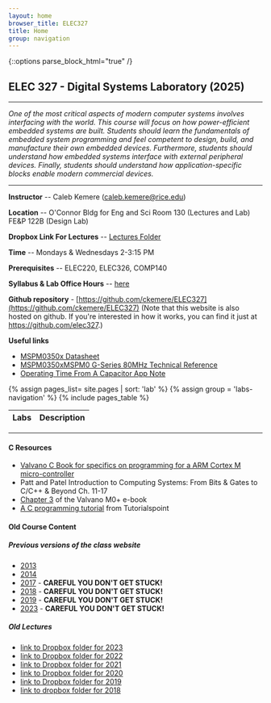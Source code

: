 ```yaml
---
layout: home
browser_title: ELEC327
title: Home
group: navigation
---
```


{::options parse_block_html="true" /}

## ELEC 327 - Digital Systems Laboratory (2025)

---

_One of the most critical aspects of modern computer systems involves interfacing with the
world. This course will focus on how power-efficient embedded systems are built. Students
should learn the fundamentals of embedded system programming and feel competent to design,
build, and manufacture their own embedded devices. Furthermore, students should understand
how embedded systems interface with external peripheral devices. Finally, students should
understand how application-specific blocks enable modern commercial devices._

---

<div class="row">

<div class="col-md-6">

**Instructor** -- Caleb Kemere (caleb.kemere@rice.edu)

**Location** -- O'Connor Bldg for Eng and Sci Room 130 (Lectures and Lab) FE&P 122B (Design Lab)

**Dropbox Link For Lectures** -- [Lectures Folder](https://www.dropbox.com/scl/fo/nnjciw6hs8bhzk4ahdyit/AHMWHwrsAlTfNnT_u6---K0?rlkey=mqjw8wk75yabo6rgttjl05mgv&dl=0)

**Time** -- Mondays & Wednesdays 2-3:15 PM

**Prerequisites** -- ELEC220, ELEC326, COMP140

**Syllabus & Lab Office Hours** -- [here](/syllabus.html)

**Github repository** -
[https://github.com/ckemere/ELEC327](https://github.com/ckemere/ELEC327) (Note that this
website is also hosted on github. If you're interested in how it works, you can find it just at
https://github.com/elec327.)

**Useful links**

  + [MSPM0350x Datasheet](assets/documents/mspm0g3507.pdf)
  + [MSPM0350xMSPM0 G-Series 80MHz Technical Reference](assets/documents/slau846b.pdf)
  + [Operating Time From A Capacitor App Note](assets/documents/slaaei3-operating_time_from_a_capacitor.pdf)



</div>

<div class="col-md-6">

<table class="table table-bordered">
<thead>
  <tr><th>Labs</th><th>Description</th></tr>
</thead>
<tbody>
  {% assign pages_list= site.pages  | sort: 'lab' %}
  {% assign group = 'labs-navigation' %}
  {% include pages_table %}
</tbody>
</table>

</div>
</div>

---


#### C Resources

  + [Valvano C Book for specifics on programming for a ARM Cortex M micro-controller](https://users.ece.utexas.edu/~valvano/embed/toc1.htm)
  + Patt and Patel Introduction to Computing Systems: From Bits & Gates to C/C++ & Beyond Ch. 11-17
  + [Chapter 3](https://users.ece.utexas.edu/~valvano/mspm0/ebook/Ch3_SoftwareDesign.html) of the Valvano M0+ e-book
  + [A C programming tutorial](https://users.ece.utexas.edu/~valvano/mspm0/ebook/Ch3_SoftwareDesign.html) from Tutorialspoint


#### Old Course Content

##### Previous versions of the class website

  + [2013](http://dsp.rice.edu/elec327-2013)
  + [2014](http://dsp.rice.edu/elec327-2014)
  + [2017](http://elec327.github.io/2017) - **CAREFUL YOU DON'T GET STUCK!**
  + [2018](http://elec327.github.io/2018) - **CAREFUL YOU DON'T GET STUCK!**
  + [2019](http://elec327.github.io/2019) - **CAREFUL YOU DON'T GET STUCK!**
  + [2023](http://elec327.github.io/2023) - **CAREFUL YOU DON'T GET STUCK!**

##### Old Lectures

  + [link to Dropbox folder for 2023](https://www.dropbox.com/sh/cdhfke2z5ei7yox/AAAH6RoPw1t7u4mZVjz3Dm_Ca?dl=0)
  + [link to Dropbox folder for 2022](https://www.dropbox.com/sh/fm5q04qsg7ndzdu/AAB1uFuNtMVNyuNYrUtYK4SKa?dl=0)
  + [link to Dropbox folder for 2021](https://www.dropbox.com/sh/gpzajdxxvakqnit/AADe0Unaett7n7GcfhxWl_R-a?dl=0)
  + [link to Dropbox folder for 2020](https://www.dropbox.com/sh/qco0mkogrgpxz7m/AACRTTyxawHX6kcf-IQu48XZa?dl=0)
  + [link to Dropbox folder for 2019](https://www.dropbox.com/sh/fvg3qvzeby1qnyu/AACYieJX3GsY5ZZOm41a28yda?dl=0)
  + [link to dropbox folder for 2018](https://www.dropbox.com/sh/iikqf8u242ekwe0/AAAj8hoVQ5VoL5WWNx3OUct7a?dl=0)

